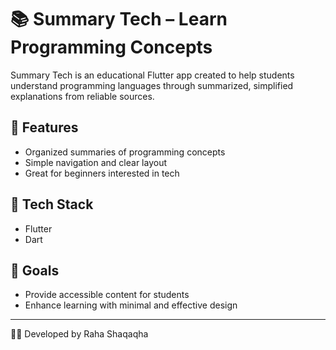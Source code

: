 # 📚 Summary Tech – Learn Programming Concepts

Summary Tech is an educational Flutter app created to help students understand programming languages through summarized, simplified explanations from reliable sources.

## 🎯 Features
- Organized summaries of programming concepts
- Simple navigation and clear layout
- Great for beginners interested in tech

## 🔧 Tech Stack
- Flutter
- Dart

## 🌟 Goals
- Provide accessible content for students
- Enhance learning with minimal and effective design

---

👩‍💻 Developed by Raha Shaqaqha
